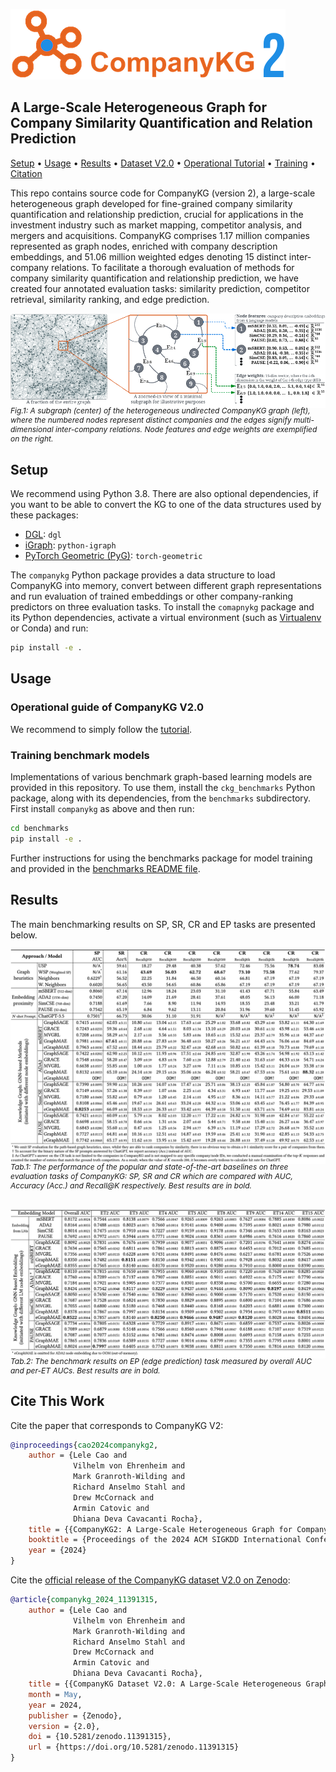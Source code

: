 ![CompanyKG Logo](./picture/logo_400x113.png)

## A Large-Scale Heterogeneous Graph for Company Similarity Quantification and Relation Prediction

<div>
<p align="left">
  <a href="#setup">Setup</a> •
  <a href="#usage">Usage</a> •
  <a href="#results">Results</a> •
  <a href="https://zenodo.org/record/11391315">Dataset V2.0</a> •
  <a href="https://github.com/llcresearch/CompanyKG2/blob/main/tutorials/tutorial.ipynb">Operational Tutorial</a> •
  <a href="#training-benchmark-models">Training</a> •
  <a href="#cite-this-work">Citation</a> 
</p>

</div>

This repo contains source code for CompanyKG (version 2), a large-scale heterogeneous graph developed for fine-grained company similarity quantification and relationship prediction, crucial for applications in the investment industry such as market mapping, competitor analysis, and mergers and acquisitions. CompanyKG comprises 1.17 million companies represented as graph nodes, enriched with company description embeddings, and 51.06 million weighted edges denoting 15 distinct inter-company relations. To facilitate a thorough evaluation of methods for company similarity quantification and relationship prediction, we have created four annotated evaluation tasks: similarity prediction, competitor retrieval, similarity ranking, and edge prediction.

![CompanyKG Illustration](./picture/companykg_illustration.png)
<div style="font-size: 12px; text-align: left; margin-top: -20px;"><i>Fig.1: A subgraph (center) of the heterogeneous undirected CompanyKG graph (left), where the numbered nodes represent distinct companies and the edges signify multi-dimensional inter-company relations. Node features and edge weights are exemplified on the right.</i></div>



## Setup

We recommend using Python 3.8. There are also optional dependencies, if you want to be able to convert the KG
to one of the data structures used by these packages:

* [DGL](https://pypi.org/project/dgl/): `dgl`
* [iGraph](https://pypi.org/project/python-igraph/): `python-igraph`
* [PyTorch Geometric (PyG)](https://pypi.org/project/torch-geometric/): `torch-geometric`

The `companykg` Python package provides a data structure to load CompanyKG into memory,
convert between different graph representations and run evaluation of trained embeddings
or other company-ranking predictors on three evaluation tasks. To install the `comapnykg` package and its Python dependencies, activate a virtual 
environment (such as [Virtualenv](https://github.com/pyenv/pyenv-virtualenv) or Conda) and run:

```bash
pip install -e .
```


## Usage

### Operational guide of CompanyKG V2.0

We recommend to simply follow the [tutorial](./tutorials/tutorial.ipynb).

### Training benchmark models

Implementations of various benchmark graph-based learning models are provided in this repository. To use them, install the `ckg_benchmarks` Python package, along with its dependencies, from the `benchmarks` subdirectory. First install `companykg` as above and then run:

```bash
cd benchmarks
pip install -e .
```

Further instructions for using the benchmarks package for model training and provided in
the [benchmarks README file](./benchmarks/README.md).

## Results
The main benchmarking results on SP, SR, CR and EP tasks are presented below.

![CompanyKG Illustration](./picture/results-sp-sr-cr.png)
<div style="font-size: 12px; text-align: left; margin-top: -20px;"><i>Tab.1: The performance of the popular and state-of-the-art baselines on three evaluation tasks of CompanyKG: SP, SR and CR which are compared with AUC, Accuracy (Acc.) and Recall@K respectively. Best results are in bold.</i></div>

<br>

![CompanyKG Illustration](./picture/results-ep.png)
<div style="font-size: 12px; text-align: left; margin-top: -20px;"><i>Tab.2: The benchmark results on EP (edge prediction) task measured by overall AUC and per-ET AUCs. Best results are in bold.</i></div>


## Cite This Work

Cite the paper that corresponds to CompanyKG V2:
```bibtex
@inproceedings{cao2024companykg2,
    author = {Lele Cao and
              Vilhelm von Ehrenheim and
              Mark Granroth-Wilding and
              Richard Anselmo Stahl and
              Drew McCornack and
              Armin Catovic and
              Dhiana Deva Cavacanti Rocha},
    title = {{CompanyKG2: A Large-Scale Heterogeneous Graph for Company Similarity Quantification}},
    booktitle = {Proceedings of the 2024 ACM SIGKDD International Conference on Knowledge Discovery and Data Mining},
    year = {2024}
}
```

Cite the [official release of the CompanyKG dataset V2.0 on Zenodo](https://zenodo.org/record/11391315):
```bibtex
@article{companykg_2024_11391315,
    author = {Lele Cao and
              Vilhelm von Ehrenheim and
              Mark Granroth-Wilding and
              Richard Anselmo Stahl and
              Drew McCornack and
              Armin Catovic and
              Dhiana Deva Cavacanti Rocha},
    title = {{CompanyKG Dataset V2.0: A Large-Scale Heterogeneous Graph for Company Similarity Quantification}},
    month = May,
    year = 2024,
    publisher = {Zenodo},
    version = {2.0},
    doi = {10.5281/zenodo.11391315},
    url = {https://doi.org/10.5281/zenodo.11391315}
}
```
